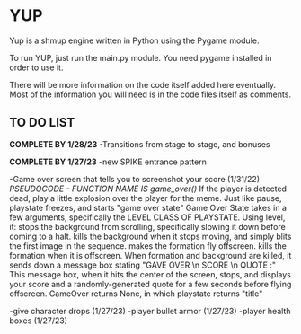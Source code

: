 # YUP

Yup is a shmup engine written in Python using the Pygame module.

To run YUP, just run the main.py module.
You need pygame installed in order to use it.

There will be more information on the code itself added here eventually. 
Most of the information you will need is in the code files itself as comments.


TO DO LIST
----------
**COMPLETE BY 1/28/23**
-Transitions from stage to stage, and bonuses

**COMPLETE BY 1/27/23**
-new SPIKE entrance pattern

-Game over screen that tells you to screenshot your score (1/31/22)
*PSEUDOCODE - FUNCTION NAME IS game_over()*
If the player is detected dead, play a little explosion over the player for the meme.
Just like pause, playstate freezes, and starts "game over state"
Game Over State takes in a few arguments, specifically the LEVEL CLASS OF PLAYSTATE.
Using level, it:
    stops the background from scrolling, specifically slowing it down before coming to a halt. 
    kills the background when it stops moving, and simply blits the first image in the sequence.
    makes the formation fly offscreen. 
    kills the formation when it is offscreen.
When formation and background are killed, it sends down a message box stating "GAVE OVER \n SCORE \n QUOTE :"
This message box, when it hits the center of the screen, stops, and displays your score and a randomly-generated quote for a few seconds before flying offscreen.
GameOver returns None, in which playstate returns "title"

      

-give character drops (1/27/23)
-player bullet armor (1/27/23)
-player health boxes (1/27/23)
